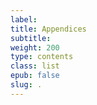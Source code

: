 ```yaml
---
label:
title: Appendices
subtitle:
weight: 200
type: contents
class: list
epub: false
slug: .
---
```

